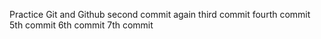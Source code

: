 
Practice Git and Github
second commit again
third commit
fourth commit
5th commit
6th commit
7th commit
